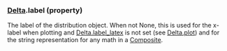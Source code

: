 ### [Delta](Delta.md).label (property)




The label of the distribution object.  When not None, this is used for
the x-label when plotting and [Delta.label_latex](Delta.label_latex.md) is not set (see [Delta.plot](Delta.plot.md))
and for the string representation for any math in a [Composite](Composite.md).

